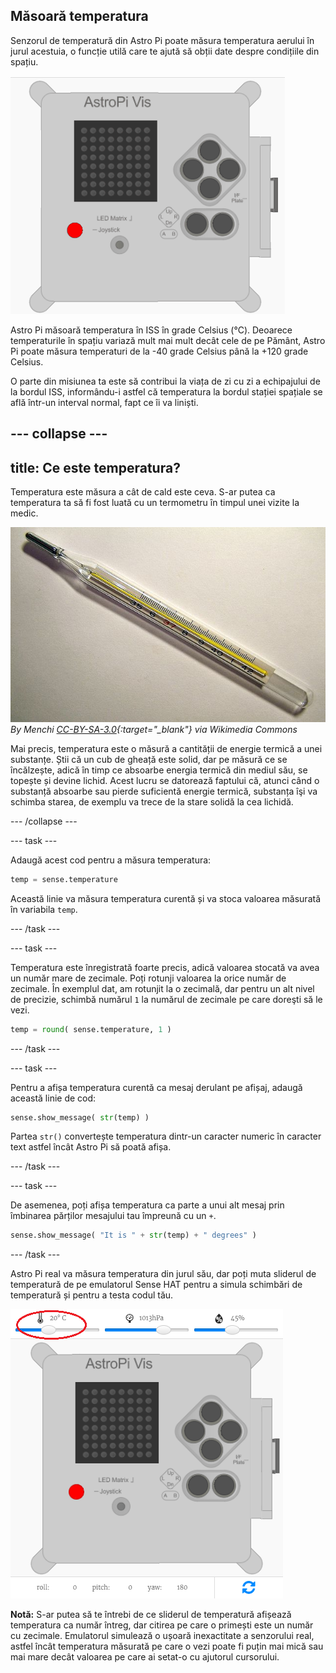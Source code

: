 ## Măsoară temperatura

Senzorul de temperatură din Astro Pi poate măsura temperatura aerului în jurul acestuia, o funcție utilă care te ajută să obții date despre condițiile din spațiu.

![Mesaj despre temperatură](images/degrees-message.gif)

Astro Pi măsoară temperatura în ISS în grade Celsius (&deg;C). Deoarece temperaturile în spațiu variază mult mai mult decât cele de pe Pământ, Astro Pi poate măsura temperaturi de la -40 grade Celsius până la +120 grade Celsius.

O parte din misiunea ta este să contribui la viața de zi cu zi a echipajului de la bordul ISS, informându-i astfel că temperatura la bordul stației spațiale se află într-un interval normal, fapt ce îi va liniști.

## \--- collapse \---

## title: Ce este temperatura?

Temperatura este măsura a cât de cald este ceva. S-ar putea ca temperatura ta să fi fost luată cu un termometru în timpul unei vizite la medic.

![Termometru](images/thermometer.JPG) *By Menchi [CC-BY-SA-3.0](http://creativecommons.org/licenses/by-sa/3.0/){:target="_blank"} via Wikimedia Commons*

Mai precis, temperatura este o măsură a cantității de energie termică a unei substanțe. Știi că un cub de gheață este solid, dar pe măsură ce se încălzește, adică în timp ce absoarbe energia termică din mediul său, se topește și devine lichid. Acest lucru se datorează faptului că, atunci când o substanță absoarbe sau pierde suficientă energie termică, substanța îşi va schimba starea, de exemplu va trece de la stare solidă la cea lichidă.

\--- /collapse \---

\--- task \---

Adaugă acest cod pentru a măsura temperatura:

```python
temp = sense.temperature
```

Această linie va măsura temperatura curentă și va stoca valoarea măsurată în variabila `temp`.

\--- /task \---

\--- task \---

Temperatura este înregistrată foarte precis, adică valoarea stocată va avea un număr mare de zecimale. Poți rotunji valoarea la orice număr de zecimale. În exemplul dat, am rotunjit la o zecimală, dar pentru un alt nivel de precizie, schimbă numărul `1` la numărul de zecimale pe care doreşti să le vezi.

```python
temp = round( sense.temperature, 1 )
```

\--- /task \---

\--- task \---

Pentru a afișa temperatura curentă ca mesaj derulant pe afișaj, adaugă această linie de cod:

```python
sense.show_message( str(temp) )
```

Partea `str()` convertește temperatura dintr-un caracter numeric în caracter text astfel încât Astro Pi să poată afișa.

\--- /task \---

\--- task \---

De asemenea, poți afișa temperatura ca parte a unui alt mesaj prin îmbinarea părților mesajului tau împreună cu un `+`.

```python
sense.show_message( "It is " + str(temp) + " degrees" )
```

\--- /task \---

Astro Pi real va măsura temperatura din jurul său, dar poți muta sliderul de temperatură de pe emulatorul Sense HAT pentru a simula schimbări de temperatură și pentru a testa codul tău.

![Cursor pentru temperatură](images/temperature-slider.png)

**Notă:** S-ar putea să te întrebi de ce sliderul de temperatură afișează temperatura ca număr întreg, dar citirea pe care o primești este un număr cu zecimale. Emulatorul simulează o ușoară inexactitate a senzorului real, astfel încât temperatura măsurată pe care o vezi poate fi puțin mai mică sau mai mare decât valoarea pe care ai setat-o cu ajutorul cursorului.